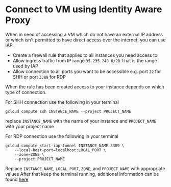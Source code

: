 # Connect to VM using Identity Aware Proxy

When in need of accessing a VM which do not have an external IP address or which isn't permitted to have direct access over the internet, you can use IAP.
* Create a firewall rule that applies to all instances you need access to.
* Allow ingress traffic from IP range `35.235.240.0/20` That is the range used by IAP
* Allow connection to all ports you want to be accessible e.g. port `22` for SHH or port `3389` for RDP

When the rule has been created access to your instance depends on which type of connection.

For SHH connection use the following in your terminal
```shell
gcloud compute ssh INSTANCE_NAME --project PROJECT_NAME
```
replace `INSTANCE_NAME` with the name of your instance and `PROJECT_NAME` with your project name

For RDP connection use the following in your terminal
```shell
gcloud compute start-iap-tunnel INSTANCE_NAME 3389 \
    --local-host-port=localhost:LOCAL_PORT \
    --zone=ZONE \
    --project PROJECT_NAME
```
Replace `INSTANCE_NAME`, `LOCAL_PORT`, `ZONE`, and `PROJECT_NAME` with appropriate values After that keep the terminal running, additional information can be found [here](https://cloud.google.com/iap/docs/using-tcp-forwarding)
